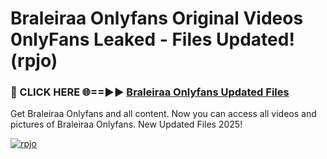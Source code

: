 # Braleiraa Onlyfans Original Videos 0nlyFans Leaked - Files Updated! (rpjo)

<h3>🔴 CLICK HERE 🌐==►► <a href="https://tinyurl.com/ehrbuxhb" rel="nofollow">Braleiraa Onlyfans Updated Files</a></h3>

Get Braleiraa Onlyfans and all content. Now you can access all videos and pictures of Braleiraa Onlyfans. New Updated Files 2025!

[![rpjo](https://i.imgur.com/lVYEuWS.gif)](https://tinyurl.com/ehrbuxhb)
